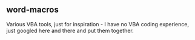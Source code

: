## word-macros

Various VBA tools, just for inspiration - I have no VBA coding experience, just googled here and there and put them together.
